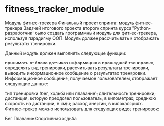 # fitness_tracker_module
Модуль фитнес-трекера
Финальный проект спринта: модуль фитнес-трекера
Задачей итогового проекта второго спринта курса "Python-разработчик" было создать программный модуль для фитнес-трекера, используя парадигму ООП. Модуль должен рассчитывать и отображать результаты тренировки.

Данный модуль должен выполнять следующие функции:

принимать от блока датчиков информацию о прошедшей тренировке,
определять вид тренировки,
рассчитывать результаты тренировки,
выводить информационное сообщение о результатах тренировки.
Информационное сообщение, получаемое пользователем, отображает следующие данные:

тип тренировки (бег, ходьба или плавание);
длительность тренировки;
дистанция, которую преодолел пользователь, в километрах;
среднюю скорость на дистанции, в км/ч;
расход энергии, в килокалориях.
Фитнес-трекер можно использовать для следующих видов тренировок:

Бег
Плавание
Спортивная ходьба